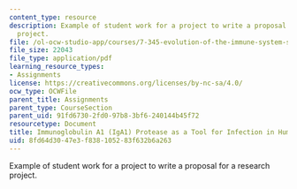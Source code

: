 ```yaml
---
content_type: resource
description: Example of student work for a project to write a proposal for a research
  project.
file: /ol-ocw-studio-app/courses/7-345-evolution-of-the-immune-system-spring-2005/8fd64d3047e3f838105283f632b6a263_franciswolenski.pdf
file_size: 22043
file_type: application/pdf
learning_resource_types:
- Assignments
license: https://creativecommons.org/licenses/by-nc-sa/4.0/
ocw_type: OCWFile
parent_title: Assignments
parent_type: CourseSection
parent_uid: 91fd6730-2fd0-97b8-3bf6-240144b45f72
resourcetype: Document
title: Immunoglobulin A1 (IgA1) Protease as a Tool for Infection in Humans and Chimpanzees
uid: 8fd64d30-47e3-f838-1052-83f632b6a263
---
```

Example of student work for a project to write a proposal for a research project.
